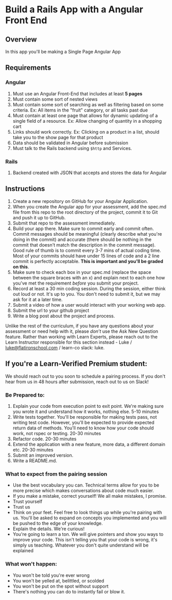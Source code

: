 # Build a Rails App with a Angular Front End

## Overview

In this app you'll be making a Single Page Angular App

## Requirements

### Angular

1. Must use an Angular Front-End that includes at least **5 pages**
2. Must contain some sort of nested views
3. Must contain some sort of searching as well as filtering based on some criteria. Ex: All items in the "fruit" category, or all tasks past due
4. Must contain at least one page that allows for dynamic updating of a single field of a resource. Ex: Allow changing of quantity in a shopping cart
5. Links should work correctly. Ex: Clicking on a product in a list, should take you to the show page for that product
6. Data should be validated in Angular before submission
7. Must talk to the Rails backend using `$http` and Services.

### Rails

1. Backend created with JSON that accepts and stores the data for Angular

## Instructions
1. Create a new repository on GitHub for your Angular Application.
2. When you create the Angular app for your assessment, add the spec.md file from this repo to the root directory of the project, commit it to Git and push it up to GitHub.
3. Submit that repo to the assessment immediately.
4. Build your app there. Make sure to commit early and commit often. Commit messages should be meaningful (clearly describe what you're doing in the commit) and accurate (there should be nothing in the commit that doesn't match the description in the commit message). Good rule of thumb is to commit every 3-7 mins of actual coding time. Most of your commits should have under 15 lines of code and a 2 line commit is perfectly acceptable. **This is important and you'll be graded on this**.
5. Make sure to check each box in your spec.md (replace the space between the square braces with an x) and explain next to each one how you've met the requirement *before* you submit your project.
5. Record at least a 30 min coding session. During the session, either think out loud or not. It's up to you. You don't need to submit it, but we may ask for it at a later time.
6. Submit a video of how a user would interact with your working web app.
7. Submit the url to your github project
8. Write a blog post about the project and process.

Unlike the rest of the curriculum, if you have any questions about your assessment or need help with it, please *don’t* use the Ask New Question feature. Rather than working with Learn Experts, please reach out to the Learn Instructor responsible for this section instead - Luke / luke@flatironschool.com / learn-co slack: luke.

## If you're a Learn-Verified Premium student:

We should reach out to you soon to schedule a pairing process. If you don't hear from us in 48 hours after submission, reach out to us on Slack!

### Be Prepared to:

1. Explain your code from execution point to exit point. We're making sure you wrote it and understand how it works, nothing else. 5-10 minutes
2. Write tests together. You'll be responsible for making tests pass, not writing test code. However, you'll be expected to provide expected return data of methods. You'll need to know how your code should work, not rspec or testing. 20-30 minutes
3. Refactor code. 20-30 minutes
4. Extend the application with a new feature, more data, a different domain etc. 20-30 minutes
5. Submit an improved version.
6. Write a README.md.

### What to expect from the pairing session

- Use the best vocabulary you can. Technical terms allow for you to be more precise which makes conversations about code much easier.
- If you make a mistake, correct yourself! We all make mistakes, I promise.
- Trust yourself
- Trust us
- Think on your feet. Feel free to look things up while you're pairing with us. You'll be asked to expand on concepts you implemented and you will be pushed to the edge of your knowledge.
- Explain the details. We're curious!
- You're going to learn a ton. We will give pointers and show you ways to improve your code. This isn't telling you that your code is wrong, it's simply us teaching. Whatever you don't quite understand will be explained

### What won't happen:

- You won't be told you're ever wrong
- You won't be yelled at, belittled, or scolded
- You won't be put on the spot without support
- There's nothing you can do to instantly fail or blow it.
